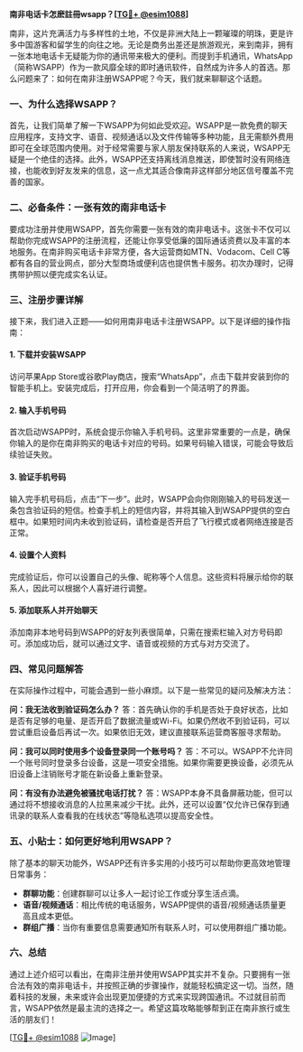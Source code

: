 **南非电话卡怎麽註冊wsapp？[[TG💪+ @esim1088](https://t.me/s/esim1088)]**

南非，这片充满活力与多样性的土地，不仅是非洲大陆上一颗璀璨的明珠，更是许多中国游客和留学生的向往之地。无论是商务出差还是旅游观光，来到南非，拥有一张本地电话卡无疑能为你的通讯带来极大的便利。而提到手机通讯，WhatsApp（简称WSAPP）作为一款风靡全球的即时通讯软件，自然成为许多人的首选。那么问题来了：如何在南非注册WSAPP呢？今天，我们就来聊聊这个话题。

### 一、为什么选择WSAPP？

首先，让我们简单了解一下WSAPP为何如此受欢迎。WSAPP是一款免费的聊天应用程序，支持文字、语音、视频通话以及文件传输等多种功能，且无需额外费用即可在全球范围内使用。对于经常需要与家人朋友保持联系的人来说，WSAPP无疑是一个绝佳的选择。此外，WSAPP还支持离线消息推送，即使暂时没有网络连接，也能收到好友发来的信息，这一点尤其适合像南非这样部分地区信号覆盖不完善的国家。

### 二、必备条件：一张有效的南非电话卡

要成功注册并使用WSAPP，首先你需要一张有效的南非电话卡。这张卡不仅可以帮助你完成WSAPP的注册流程，还能让你享受低廉的国际通话资费以及丰富的本地服务。在南非购买电话卡非常方便，各大运营商如MTN、Vodacom、Cell C等都有各自的营业网点，部分大型商场或便利店也提供售卡服务。初次办理时，记得携带护照以便完成实名认证。

### 三、注册步骤详解

接下来，我们进入正题——如何用南非电话卡注册WSAPP。以下是详细的操作指南：

#### 1. 下载并安装WSAPP

访问苹果App Store或谷歌Play商店，搜索“WhatsApp”，点击下载并安装到你的智能手机上。安装完成后，打开应用，你会看到一个简洁明了的界面。

#### 2. 输入手机号码

首次启动WSAPP时，系统会提示你输入手机号码。这里非常重要的一点是，确保你输入的是你在南非购买的电话卡对应的号码。如果号码输入错误，可能会导致后续验证失败。

#### 3. 验证手机号码

输入完手机号码后，点击“下一步”。此时，WSAPP会向你刚刚输入的号码发送一条包含验证码的短信。检查手机上的短信内容，并将其输入到WSAPP提供的空白框中。如果短时间内未收到验证码，请检查是否开启了飞行模式或者网络连接是否正常。

#### 4. 设置个人资料

完成验证后，你可以设置自己的头像、昵称等个人信息。这些资料将展示给你的联系人，因此可以根据个人喜好进行调整。

#### 5. 添加联系人并开始聊天

添加南非本地号码到WSAPP的好友列表很简单，只需在搜索栏输入对方号码即可。添加成功后，就可以通过文字、语音或视频的方式与对方交流了。

### 四、常见问题解答

在实际操作过程中，可能会遇到一些小麻烦。以下是一些常见的疑问及解决方法：

**问：我无法收到验证码怎么办？**
答：首先确认你的手机是否处于良好状态，比如是否有足够的电量、是否开启了数据流量或Wi-Fi。如果仍然收不到验证码，可以尝试重启设备后再试一次。如果依旧无效，建议直接联系运营商客服寻求帮助。

**问：我可以同时使用多个设备登录同一个账号吗？**
答：不可以。WSAPP不允许同一个账号同时登录多台设备，这是一项安全措施。如果你需要更换设备，必须先从旧设备上注销账号才能在新设备上重新登录。

**问：有没有办法避免被骚扰电话打扰？**
答：WSAPP本身不具备屏蔽功能，但可以通过将不想接收消息的人拉黑来减少干扰。此外，还可以设置“仅允许已保存到通讯录的联系人查看我的在线状态”等隐私选项以提高安全性。

### 五、小贴士：如何更好地利用WSAPP？

除了基本的聊天功能外，WSAPP还有许多实用的小技巧可以帮助你更高效地管理日常事务：

- **群聊功能**：创建群聊可以让多人一起讨论工作或分享生活点滴。
- **语音/视频通话**：相比传统的电话服务，WSAPP提供的语音/视频通话质量更高且成本更低。
- **群组广播**：当你有重要信息需要通知所有联系人时，可以使用群组广播功能。

### 六、总结

通过上述介绍可以看出，在南非注册并使用WSAPP其实并不复杂。只要拥有一张合法有效的南非电话卡，并按照正确的步骤操作，就能轻松搞定这一切。当然，随着科技的发展，未来或许会出现更加便捷的方式来实现跨国通讯。不过就目前而言，WSAPP依然是最主流的选择之一。希望这篇攻略能够帮到正在南非旅行或生活的朋友们！

[[TG💪+ @esim1088](https://t.me/s/esim1088) ![Image](https://i.postimg.cc/4NQfJmqS/Snipaste-2025-05-13-00-14-12.png)]